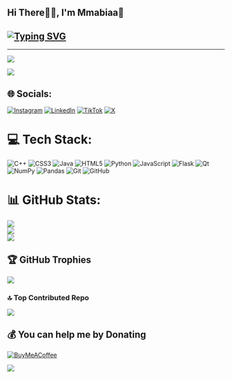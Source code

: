## Hi There🙋‍♂️, I'm Mmabiaa🩶
## [![Typing SVG](https://readme-typing-svg.demolab.com?font=Fira+Code&pause=1000&width=435&lines=I+am+Computer+Science+Student👨🏾‍💻%E2%9D%A4%EF%B8%8F;I+am+a+junior+developer🧑‍💻;I+love+to+learn+and+explore🔰;Aspiring+Python+Expert🐍;Junior+Cybersecurity+Personel🔐;Junior+Data+Scientist📃;Tech+Explorer🔦)](https://git.io/typing-svg)

---
[![](https://visitcount.itsvg.in/api?id=mmabiaa&icon=0&color=0)](https://visitcount.itsvg.in)

![](https://camo.githubusercontent.com/0b2d305eb8f19b062556f077d9ac501cf17fd2a1ecb84eb47b649d656aa54ae0/68747470733a2f2f6d656469612e67697068792e636f6d2f6d656469612f76312e59326c6b505463354d4749334e6a4578656d4e796544566e5a6a52744f48566e65474d305a32777761324633627a566b4e6d39324d5852714d54566e59544978636d457962695a6c634431324d563970626e526c636d35686246396e61575a66596e6c666157516d5933513963772f676a72594477626a6e4b38783336785a494f2f67697068792e676966)


## 🌐 Socials:
[![Instagram](https://img.shields.io/badge/Instagram-%23E4405F.svg?logo=Instagram&logoColor=white)](https://instagram.com/_mmabiaa) [![LinkedIn](https://img.shields.io/badge/LinkedIn-%230077B5.svg?logo=linkedin&logoColor=white)](https://linkedin.com/in/prince-agyenim-boateng-73a3b9313/) [![TikTok](https://img.shields.io/badge/TikTok-%23000000.svg?logo=TikTok&logoColor=white)](https://tiktok.com/@_mmabiaa) [![X](https://img.shields.io/badge/X-black.svg?logo=X&logoColor=white)](https://x.com/mmabiaa) 

# 💻 Tech Stack:
![C++](https://img.shields.io/badge/c++-%2300599C.svg?style=for-the-badge&logo=c%2B%2B&logoColor=white) ![CSS3](https://img.shields.io/badge/css3-%231572B6.svg?style=for-the-badge&logo=css3&logoColor=white) ![Java](https://img.shields.io/badge/java-%23ED8B00.svg?style=for-the-badge&logo=openjdk&logoColor=white) ![HTML5](https://img.shields.io/badge/html5-%23E34F26.svg?style=for-the-badge&logo=html5&logoColor=white) ![Python](https://img.shields.io/badge/python-3670A0?style=for-the-badge&logo=python&logoColor=ffdd54) ![JavaScript](https://img.shields.io/badge/javascript-%23323330.svg?style=for-the-badge&logo=javascript&logoColor=%23F7DF1E) ![Flask](https://img.shields.io/badge/flask-%23000.svg?style=for-the-badge&logo=flask&logoColor=white) ![Qt](https://img.shields.io/badge/Qt-%23217346.svg?style=for-the-badge&logo=Qt&logoColor=white) ![NumPy](https://img.shields.io/badge/numpy-%23013243.svg?style=for-the-badge&logo=numpy&logoColor=white) ![Pandas](https://img.shields.io/badge/pandas-%23150458.svg?style=for-the-badge&logo=pandas&logoColor=white) ![Git](https://img.shields.io/badge/git-%23F05033.svg?style=for-the-badge&logo=git&logoColor=white) ![GitHub](https://img.shields.io/badge/github-%23121011.svg?style=for-the-badge&logo=github&logoColor=white)
# 📊 GitHub Stats:
![](https://github-readme-stats.vercel.app/api?username=Mmabiaa&theme=dark&hide_border=false&include_all_commits=false&count_private=true)<br/>
![](https://github-readme-streak-stats.herokuapp.com/?user=Mmabiaa&theme=dark&hide_border=false)<br/>
![](https://github-readme-stats.vercel.app/api/top-langs/?username=Mmabiaa&theme=dark&hide_border=false&include_all_commits=false&count_private=true&layout=compact)

## 🏆 GitHub Trophies
![](https://github-profile-trophy.vercel.app/?username=Mmabiaa&theme=radical&no-frame=false&no-bg=true&margin-w=4)

### 🔝 Top Contributed Repo
![](https://github-contributor-stats.vercel.app/api?username=Mmabiaa&limit=5&theme=dark&combine_all_yearly_contributions=true)

## 💰 You can help me by Donating
  [![BuyMeACoffee](https://img.shields.io/badge/Buy%20Me%20a%20Coffee-ffdd00?style=for-the-badge&logo=buy-me-a-coffee&logoColor=black)](https://buymeacoffee.com/mmabiaa) 

![](https://camo.githubusercontent.com/87fbe3abb84d5f5d6790f6ff595f7a889b3f3c0035f5beeafaef0d11042addfd/68747470733a2f2f6d656469612e74656e6f722e636f6d2f696d616765732f30333732366366393734313732343931643561333438643061633235313235622f74656e6f722e676966)
